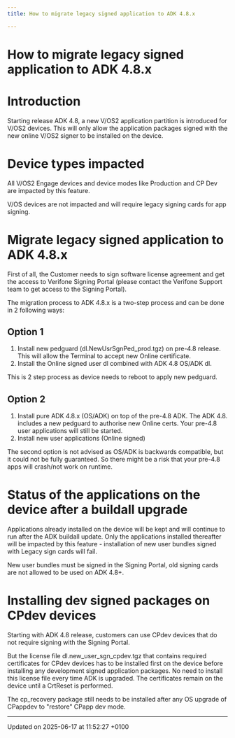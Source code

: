 ```yaml
---
title: How to migrate legacy signed application to ADK 4.8.x

---
```


# How to migrate legacy signed application to ADK 4.8.x




# Introduction

Starting release ADK 4.8, a new V/OS2 application partition is introduced for V/OS2 devices. This will only allow the application packages signed with the new online V/OS2 signer to be installed on the device.


# Device types impacted

All V/OS2 Engage devices and device modes like Production and CP Dev are impacted by this feature.

V/OS devices are not impacted and will require legacy signing cards for app signing.


# Migrate legacy signed application to ADK 4.8.x

First of all, the Customer needs to sign software license agreement and get the access to Verifone Signing Portal (please contact the Verifone Support team to get access to the Signing Portal).

The migration process to ADK 4.8.x is a two-step process and can be done in 2 following ways:


## Option 1



1. Install new pedguard (dl.NewUsrSgnPed_prod.tgz) on pre-4.8 release. This will allow the Terminal to accept new Online certificate.
2. Install the Online signed user dl combined with ADK 4.8 OS/ADK dl.

This is 2 step process as device needs to reboot to apply new pedguard.


## Option 2



1. Install pure ADK 4.8.x (OS/ADK) on top of the pre-4.8 ADK. The ADK 4.8. includes a new pedguard to authorise new Online certs. Your pre-4.8 user applications will still be started.
2. Install new user applications (Online signed)

The second option is not advised as OS/ADK is backwards compatible, but it could not be fully guaranteed. So there might be a risk that your pre-4.8 apps will crash/not work on runtime.


# Status of the applications on the device after a buildall upgrade

Applications already installed on the device will be kept and will continue to run after the ADK buildall update. Only the applications installed thereafter will be impacted by this feature - installation of new user bundles signed with Legacy sign cards will fail.

New user bundles must be signed in the Signing Portal, old signing cards are not allowed to be used on ADK 4.8+.


# Installing dev signed packages on CPdev devices

Starting with ADK 4.8 release, customers can use CPdev devices that do not require signing with the Signing Portal.

But the license file dl.new_user_sgn_cpdev.tgz that contains required certificates for CPdev devices has to be installed first on the device before installing any development signed application packages. No need to install this license file every time ADK is upgraded. The certificates remain on the device until a CrtReset is performed.

The cp_recovery package still needs to be installed after any OS upgrade of CPappdev to "restore" CPapp dev mode. 

-------------------------------

Updated on 2025-06-17 at 11:52:27 +0100
